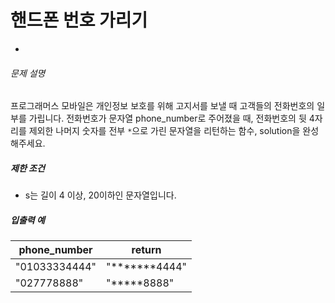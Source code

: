 # 핸드폰 번호 가리기

- 

###### 문제 설명

프로그래머스 모바일은 개인정보 보호를 위해 고지서를 보낼 때 고객들의 전화번호의 일부를 가립니다.
전화번호가 문자열 phone_number로 주어졌을 때, 전화번호의 뒷 4자리를 제외한 나머지 숫자를 전부 `*`으로 가린 문자열을 리턴하는 함수, solution을 완성해주세요.

##### 제한 조건

- s는 길이 4 이상, 20이하인 문자열입니다.

##### 입출력 예

| phone_number  | return        |
| ------------- | ------------- |
| "01033334444" | "*******4444" |
| "027778888"   | "*****8888"   |